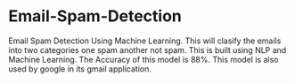
 # Email-Spam-Detection
Email Spam Detection Using Machine Learning.
This will clasify the emails into two categories one spam another not spam.
This is built using NLP and Machine Learning.
The Accuracy of this model is 88%.
This model is also used by google in its gmail application.
 
